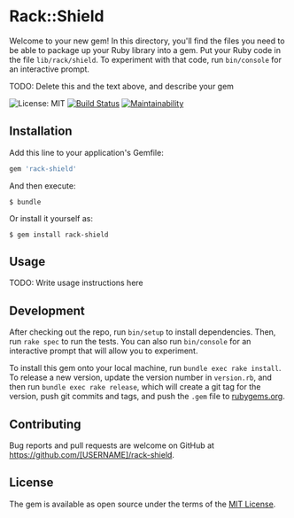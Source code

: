 # Rack::Shield

Welcome to your new gem! In this directory, you'll find the files you need to be able to package up your Ruby library into a gem. Put your Ruby code in the file `lib/rack/shield`. To experiment with that code, run `bin/console` for an interactive prompt.

TODO: Delete this and the text above, and describe your gem

![License: MIT](https://img.shields.io/badge/License-MIT-green.svg)
[![Build Status](https://travis-ci.com/ayarotsky/rack-shield.svg?branch=master)](https://travis-ci.com/ayarotsky/rack-shield)
[![Maintainability](https://api.codeclimate.com/v1/badges/374ac33a1a2d171e4fc9/maintainability)](https://codeclimate.com/github/ayarotsky/rack-shield/maintainability)

## Installation

Add this line to your application's Gemfile:

```ruby
gem 'rack-shield'
```

And then execute:

    $ bundle

Or install it yourself as:

    $ gem install rack-shield

## Usage

TODO: Write usage instructions here

## Development

After checking out the repo, run `bin/setup` to install dependencies. Then, run `rake spec` to run the tests. You can also run `bin/console` for an interactive prompt that will allow you to experiment.

To install this gem onto your local machine, run `bundle exec rake install`. To release a new version, update the version number in `version.rb`, and then run `bundle exec rake release`, which will create a git tag for the version, push git commits and tags, and push the `.gem` file to [rubygems.org](https://rubygems.org).

## Contributing

Bug reports and pull requests are welcome on GitHub at https://github.com/[USERNAME]/rack-shield.

## License

The gem is available as open source under the terms of the [MIT License](https://opensource.org/licenses/MIT).
